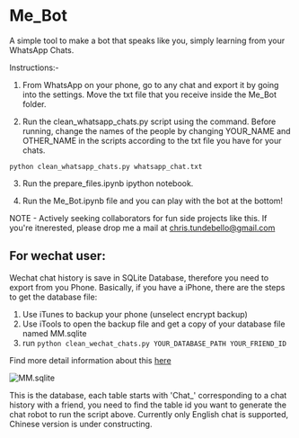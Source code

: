 # Me_Bot
A simple tool to make a bot that speaks like you, simply learning from your WhatsApp Chats.

Instructions:-

1. From WhatsApp on your phone, go to any chat and export it by going into the settings. Move the txt file that you receive inside the Me_Bot folder.

2. Run the clean_whatsapp_chats.py script using the command. Before running, change the names of the people by changing YOUR_NAME and OTHER_NAME in the scripts according to the txt file you have for your chats.

`python clean_whatsapp_chats.py whatsapp_chat.txt`

3. Run the prepare_files.ipynb ipython notebook.

4. Run the Me_Bot.ipynb file and you can play with the bot at the bottom!

NOTE - Actively seeking collaborators for fun side projects like this. If you're itnerested, please drop me a mail at chris.tundebello@gmail.com

## For wechat user:
Wechat chat history is save in SQLite Database, therefore you need to export from you Phone.
Basically, if you have a iPhone, there are the steps to get the database file:
1. Use iTunes to backup your phone (unselect encrypt backup)
2. Use iTools to open the backup file and get a copy of your database file named MM.sqlite
3. run `python clean_wechat_chats.py YOUR_DATABASE_PATH YOUR_FRIEND_ID`

Find more detail information about this [here](https://www.cnblogs.com/cxun/p/5677606.html)

![MM.sqlite](https://github.com/DH-Diego/Me_Bot/blob/master/pictures/MM.sqlite.png)

This is the database, each table starts with 'Chat_' corresponding to a chat history with a friend,  you need to find the table id you want to generate the chat robot to run the script above. Currently only English chat is supported, Chinese version is under constructing.

